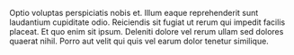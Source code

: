 Optio voluptas perspiciatis nobis et. Illum eaque reprehenderit sunt laudantium cupiditate odio. Reiciendis sit fugiat ut rerum qui impedit facilis placeat. Et quo enim sit ipsum. Deleniti dolore vel rerum ullam sed dolores quaerat nihil. Porro aut velit qui quis vel earum dolor tenetur similique.